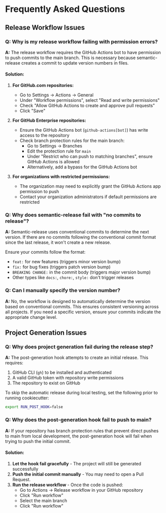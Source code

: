 # Frequently Asked Questions

## Release Workflow Issues

### Q: Why is my release workflow failing with permission errors?

**A:** The release workflow requires the GitHub Actions bot to have permission to push commits to the main branch. This is necessary because semantic-release creates a commit to update version numbers in files.

#### Solution:

1. **For GitHub.com repositories:**
   - Go to Settings → Actions → General
   - Under "Workflow permissions", select "Read and write permissions"
   - Check "Allow GitHub Actions to create and approve pull requests"
   - Click "Save"

2. **For GitHub Enterprise repositories:**
   - Ensure the GitHub Actions bot (`github-actions[bot]`) has write access to the repository
   - Check branch protection rules for the main branch:
     - Go to Settings → Branches
     - Edit the protection rule for `main`
     - Under "Restrict who can push to matching branches", ensure GitHub Actions is allowed
     - Alternatively, add a bypass for the GitHub Actions bot

3. **For organizations with restricted permissions:**
   - The organization may need to explicitly grant the GitHub Actions app permission to push
   - Contact your organization administrators if default permissions are restricted

### Q: Why does semantic-release fail with "no commits to release"?

**A:** Semantic-release uses conventional commits to determine the next version. If there are no commits following the conventional commit format since the last release, it won't create a new release.

Ensure your commits follow the format:
- `feat:` for new features (triggers minor version bump)
- `fix:` for bug fixes (triggers patch version bump)
- `BREAKING CHANGE:` in the commit body (triggers major version bump)
- Other types like `docs:`, `chore:`, `style:` don't trigger releases

### Q: Can I manually specify the version number?

**A:** No, the workflow is designed to automatically determine the version based on conventional commits. This ensures consistent versioning across all projects. If you need a specific version, ensure your commits indicate the appropriate change level.

## Project Generation Issues

### Q: Why does project generation fail during the release step?

**A:** The post-generation hook attempts to create an initial release. This requires:
1. GitHub CLI (`gh`) to be installed and authenticated
2. A valid GitHub token with repository write permissions
3. The repository to exist on GitHub

To skip the automatic release during local testing, set the following prior to running cookiecutter:
```bash
export RUN_POST_HOOK=false
```

### Q: Why does the post-generation hook fail to push to main?

**A:** If your repository has branch protection rules that prevent direct pushes to main from local development, the post-generation hook will fail when trying to push the initial commit.

#### Solution:

1. **Let the hook fail gracefully** - The project will still be generated successfully
2. **Push the initial commit manually** - You may need to open a Pull Request.
3. **Run the release workflow** - Once the code is pushed:
   - Go to Actions → Release workflow in your GitHub repository
   - Click "Run workflow"
   - Select the main branch
   - Click "Run workflow"
